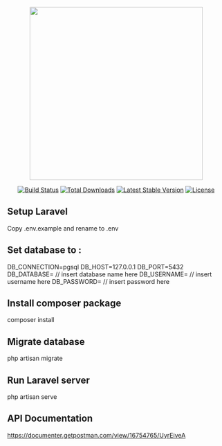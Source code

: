 <p align="center"><a href="https://laravel.com" target="_blank"><img src="https://raw.githubusercontent.com/laravel/art/master/logo-lockup/5%20SVG/2%20CMYK/1%20Full%20Color/laravel-logolockup-cmyk-red.svg" width="400"></a></p>

<p align="center">
<a href="https://travis-ci.org/laravel/framework"><img src="https://travis-ci.org/laravel/framework.svg" alt="Build Status"></a>
<a href="https://packagist.org/packages/laravel/framework"><img src="https://img.shields.io/packagist/dt/laravel/framework" alt="Total Downloads"></a>
<a href="https://packagist.org/packages/laravel/framework"><img src="https://img.shields.io/packagist/v/laravel/framework" alt="Latest Stable Version"></a>
<a href="https://packagist.org/packages/laravel/framework"><img src="https://img.shields.io/packagist/l/laravel/framework" alt="License"></a>
</p>

## Setup Laravel

Copy .env.example and rename to .env
## Set database to :
DB_CONNECTION=pgsql
DB_HOST=127.0.0.1
DB_PORT=5432
DB_DATABASE= // insert database name here
DB_USERNAME= // insert username here
DB_PASSWORD= // insert password here
## Install composer package
composer install
## Migrate database
php artisan migrate
## Run Laravel server
php artisan serve
## API Documentation
https://documenter.getpostman.com/view/16754765/UyrEiveA